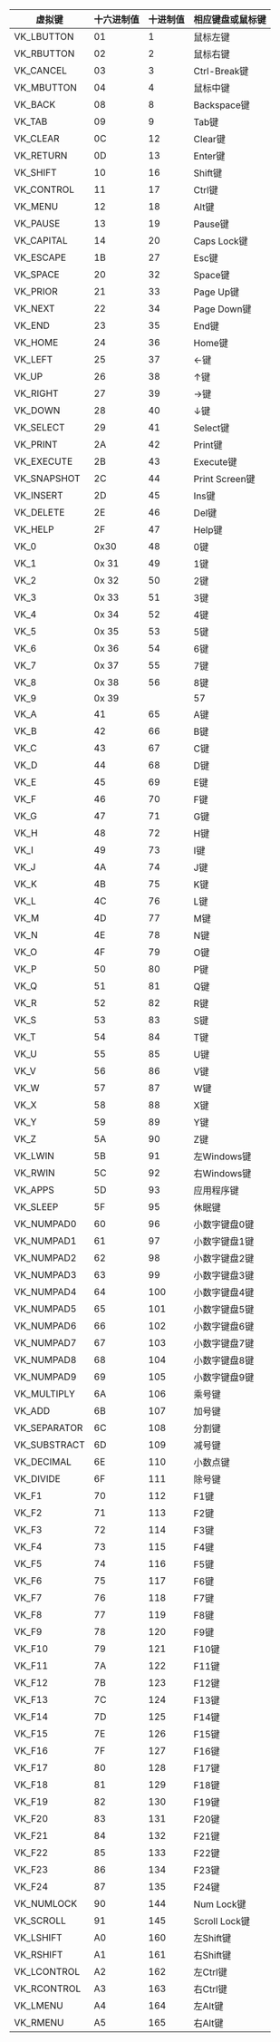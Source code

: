 | 虚拟键          | 十六进制值 | 十进制值 | 相应键盘或鼠标键      |
|--------------|-------|------|---------------|
| VK_LBUTTON   | 01    | 1    | 鼠标左键          |
| VK_RBUTTON   | 02    | 2    | 鼠标右键          |
| VK_CANCEL    | 03    | 3    | Ctrl-Break键   |
| VK_MBUTTON   | 04    | 4    | 鼠标中键          |
| VK_BACK      | 08    | 8    | Backspace键    |
| VK_TAB       | 09    | 9    | Tab键          |
| VK_CLEAR     | 0C    | 12   | Clear键        |
| VK_RETURN    | 0D    | 13   | Enter键        |
| VK_SHIFT     | 10    | 16   | Shift键        |
| VK_CONTROL   | 11    | 17   | Ctrl键         |
| VK_MENU      | 12    | 18   | Alt键          |
| VK_PAUSE     | 13    | 19   | Pause键        |
| VK_CAPITAL   | 14    | 20   | Caps Lock键    |
| VK_ESCAPE    | 1B    | 27   | Esc键          |
| VK_SPACE     | 20    | 32   | Space键        |
| VK_PRIOR     | 21    | 33   | Page Up键      |
| VK_NEXT      | 22    | 34   | Page Down键    |
| VK_END       | 23    | 35   | End键          |
| VK_HOME      | 24    | 36   | Home键         |
| VK_LEFT      | 25    | 37   | ←键            |
| VK_UP        | 26    | 38   | ↑键            |
| VK_RIGHT     | 27    | 39   | →键            |
| VK_DOWN      | 28    | 40   | ↓键            |
| VK_SELECT    | 29    | 41   | Select键       |
| VK_PRINT     | 2A    | 42   | Print键        |
| VK_EXECUTE   | 2B    | 43   | Execute键      |
| VK_SNAPSHOT  | 2C    | 44   | Print Screen键 |
| VK_INSERT    | 2D    | 45   | Ins键          |
| VK_DELETE    | 2E    | 46   | Del键          |
| VK_HELP      | 2F    | 47   | Help键         |
| VK_0         | 0x30  | 48   | 0键            |
| VK_1         | 0x 31 | 49   | 1键            |
| VK_2         | 0x 32 | 50   | 2键            |
| VK_3         | 0x 33 | 51   | 3键            |
| VK_4         | 0x 34 | 52   | 4键            |
| VK_5         | 0x 35 | 53   | 5键            |
| VK_6         | 0x 36 | 54   | 6键            |
| VK_7         | 0x 37 | 55   | 7键            |
| VK_8         | 0x 38 | 56   | 8键            |
| VK_9         | 0x 39 |      | 57            |
| VK_A         | 41    | 65   | A键            |
| VK_B         | 42    | 66   | B键            |
| VK_C         | 43    | 67   | C键            |
| VK_D         | 44    | 68   | D键            |
| VK_E         | 45    | 69   | E键            |
| VK_F         | 46    | 70   | F键            |
| VK_G         | 47    | 71   | G键            |
| VK_H         | 48    | 72   | H键            |
| VK_I         | 49    | 73   | I键            |
| VK_J         | 4A    | 74   | J键            |
| VK_K         | 4B    | 75   | K键            |
| VK_L         | 4C    | 76   | L键            |
| VK_M         | 4D    | 77   | M键            |
| VK_N         | 4E    | 78   | N键            |
| VK_O         | 4F    | 79   | O键            |
| VK_P         | 50    | 80   | P键            |
| VK_Q         | 51    | 81   | Q键            |
| VK_R         | 52    | 82   | R键            |
| VK_S         | 53    | 83   | S键            |
| VK_T         | 54    | 84   | T键            |
| VK_U         | 55    | 85   | U键            |
| VK_V         | 56    | 86   | V键            |
| VK_W         | 57    | 87   | W键            |
| VK_X         | 58    | 88   | X键            |
| VK_Y         | 59    | 89   | Y键            |
| VK_Z         | 5A    | 90   | Z键            |
| VK_LWIN      | 5B    | 91   | 左Windows键     |
| VK_RWIN      | 5C    | 92   | 右Windows键     |
| VK_APPS      | 5D    | 93   | 应用程序键         |
| VK_SLEEP     | 5F    | 95   | 休眠键           |
| VK_NUMPAD0   | 60    | 96   | 小数字键盘0键       |
| VK_NUMPAD1   | 61    | 97   | 小数字键盘1键       |
| VK_NUMPAD2   | 62    | 98   | 小数字键盘2键       |
| VK_NUMPAD3   | 63    | 99   | 小数字键盘3键       |
| VK_NUMPAD4   | 64    | 100  | 小数字键盘4键       |
| VK_NUMPAD5   | 65    | 101  | 小数字键盘5键       |
| VK_NUMPAD6   | 66    | 102  | 小数字键盘6键       |
| VK_NUMPAD7   | 67    | 103  | 小数字键盘7键       |
| VK_NUMPAD8   | 68    | 104  | 小数字键盘8键       |
| VK_NUMPAD9   | 69    | 105  | 小数字键盘9键       |
| VK_MULTIPLY  | 6A    | 106  | 乘号键           |
| VK_ADD       | 6B    | 107  | 加号键           |
| VK_SEPARATOR | 6C    | 108  | 分割键           |
| VK_SUBSTRACT | 6D    | 109  | 减号键           |
| VK_DECIMAL   | 6E    | 110  | 小数点键          |
| VK_DIVIDE    | 6F    | 111  | 除号键           |
| VK_F1        | 70    | 112  | F1键           |
| VK_F2        | 71    | 113  | F2键           |
| VK_F3        | 72    | 114  | F3键           |
| VK_F4        | 73    | 115  | F4键           |
| VK_F5        | 74    | 116  | F5键           |
| VK_F6        | 75    | 117  | F6键           |
| VK_F7        | 76    | 118  | F7键           |
| VK_F8        | 77    | 119  | F8键           |
| VK_F9        | 78    | 120  | F9键           |
| VK_F10       | 79    | 121  | F10键          |
| VK_F11       | 7A    | 122  | F11键          |
| VK_F12       | 7B    | 123  | F12键          |
| VK_F13       | 7C    | 124  | F13键          |
| VK_F14       | 7D    | 125  | F14键          |
| VK_F15       | 7E    | 126  | F15键          |
| VK_F16       | 7F    | 127  | F16键          |
| VK_F17       | 80    | 128  | F17键          |
| VK_F18       | 81    | 129  | F18键          |
| VK_F19       | 82    | 130  | F19键          |
| VK_F20       | 83    | 131  | F20键          |
| VK_F21       | 84    | 132  | F21键          |
| VK_F22       | 85    | 133  | F22键          |
| VK_F23       | 86    | 134  | F23键          |
| VK_F24       | 87    | 135  | F24键          |
| VK_NUMLOCK   | 90    | 144  | Num Lock键     |
| VK_SCROLL    | 91    | 145  | Scroll Lock键  |
| VK_LSHIFT    | A0    | 160  | 左Shift键       |
| VK_RSHIFT    | A1    | 161  | 右Shift键       |
| VK_LCONTROL  | A2    | 162  | 左Ctrl键        |
| VK_RCONTROL  | A3    | 163  | 右Ctrl键        |
| VK_LMENU     | A4    | 164  | 左Alt键         |
| VK_RMENU     | A5    | 165  | 右Alt键         |